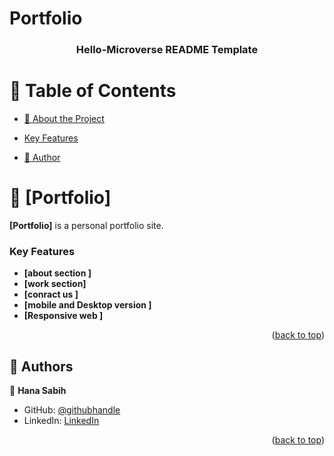 # Portfolio

<a name="readme-top"></a>

<!--
HOW TO USE:
This is an example of how you may give instructions on setting up your project locally.

Modify this file to match your project and remove sections that don't apply.

REQUIRED SECTIONS:
- Table of Contents
- About the Project
  - Built With
  - Live Demo
- Getting Started
- Authors
- Future Features
- Contributing
- Show your support
- Acknowledgements
- License

After you're finished please remove all the comments and instructions!
-->

<div align="center">

  <h3><b>Hello-Microverse README Template</b></h3>

</div>

<!-- TABLE OF CONTENTS -->

# 📗 Table of Contents

- [📖 About the Project](#about-project)

- [Key Features](#key-features)
- [👥 Author](#author)

<!-- PROJECT DESCRIPTION -->

# 📖 [Portfolio] <a name="about-project"></a>

<!-- > Describe your project in 1 or 2 sentences. -->

**[Portfolio]** is a personal portfolio site.

<!-- Features -->

### Key Features <a name="key-features"></a>

- **[about section ]**
- **[work section]**
- **[conract us ]**
- **[mobile and Desktop version ]**
- **[Responsive web ]**

<p align="right">(<a href="#readme-top">back to top</a>)</p>

<!-- AUTHORS -->

## 👥 Authors <a name="author"></a>

<!-- > Mention all of the collaborators of this project. -->

👤 **Hana Sabih**

- GitHub: [@githubhandle](https://github.com/HanaSabih)
- LinkedIn: [LinkedIn](https://www.linkedin.com/in/hana-sabih/)

<p align="right">(<a href="#readme-top">back to top</a>)</p>

<!-- FUTURE FEATURES -->
